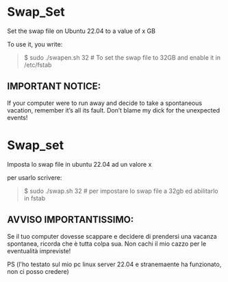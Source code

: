 # Swap_Set

Set the swap file on Ubuntu 22.04 to a value of x GB

To use it, you write:

>$ sudo ./swapen.sh 32 # To set the swap file to 32GB and enable it in /etc/fstab

## IMPORTANT NOTICE:
If your computer were to run away and decide to take a spontaneous vacation, remember it’s all its fault. Don’t blame my dick for the unexpected events!

# Swap_set
Imposta lo swap file in ubuntu 22.04 ad un valore x


per usarlo scrivere:

>$ sudo ./swap.sh 32 # per impostare lo swap file a 32gb ed abilitarlo in fstab

## AVVISO IMPORTANTISSIMO:
Se il tuo computer dovesse scappare e decidere di prendersi una vacanza spontanea, ricorda che è tutta colpa sua. Non cachi il mio cazzo per le eventualità impreviste!

PS (l'ho testato sul mio pc linux server 22.04 e stranemaente ha funzionato, non ci posso credere)
